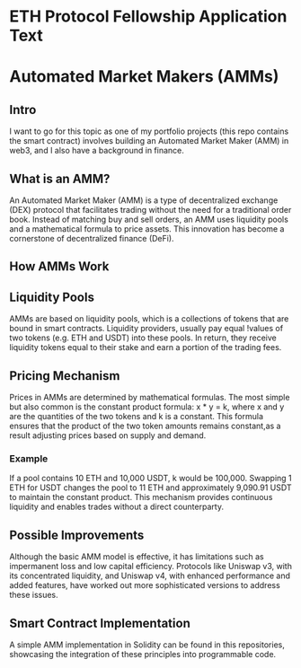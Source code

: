 # ETH Protocol Fellowship Application Text

# Automated Market Makers (AMMs)

## Intro
I want to go for this topic as one of my portfolio projects (this repo contains the smart contract) involves building an Automated Market Maker (AMM) in web3, and I also have a background in finance.

## What is an AMM?
An Automated Market Maker (AMM) is a type of decentralized exchange (DEX) protocol that facilitates trading without the need for a traditional order book. Instead of matching buy and sell orders, an AMM uses liquidity pools and a mathematical formula to price assets. This innovation has become a cornerstone of decentralized finance (DeFi).

## How AMMs Work
## Liquidity Pools
AMMs are based on liquidity pools, which is a collections of tokens that are bound in smart contracts. Liquidity providers, usually pay equal !values of two tokens (e.g. ETH and USDT) into these pools. In return, they receive liquidity tokens equal to their stake and earn a portion of the trading fees.

## Pricing Mechanism
Prices in AMMs are determined by mathematical formulas. The most simple but also common is the constant product formula: x * y = k, where x and y are the quantities of the two tokens and k is a constant. This formula ensures that the product of the two token amounts remains constant,as a result adjusting prices based on supply and demand.

### Example
If a pool contains 10 ETH and 10,000 USDT, k would be 100,000. Swapping 1 ETH for USDT changes the pool to 11 ETH and approximately 9,090.91 USDT to maintain the constant product. This mechanism provides continuous liquidity and enables trades without a direct counterparty.

## Possible Improvements
Although the basic AMM model is effective, it has limitations such as impermanent loss and low capital efficiency. Protocols like Uniswap v3, with its concentrated liquidity, and Uniswap v4, with enhanced performance and added features, have worked out more sophisticated versions to address these issues.

## Smart Contract Implementation
A simple AMM implementation in Solidity can be found in this repositories, showcasing the integration of these principles into programmable code.
